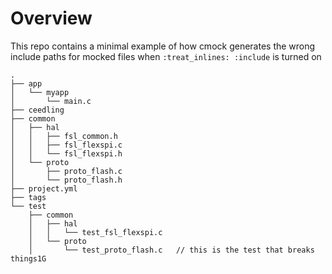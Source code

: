 # Overview
This repo contains a minimal example of how cmock generates the wrong include paths for mocked files when `:treat_inlines: :include` is turned on


```
.
├── app
│   └── myapp
│       └── main.c
├── ceedling
├── common
│   ├── hal
│   │   ├── fsl_common.h
│   │   ├── fsl_flexspi.c
│   │   └── fsl_flexspi.h
│   └── proto
│       ├── proto_flash.c
│       └── proto_flash.h
├── project.yml
├── tags
└── test
    ├── common
    │   ├── hal
    │   │   └── test_fsl_flexspi.c
    │   └── proto
    │       └── test_proto_flash.c   // this is the test that breaks things1G


```
